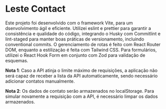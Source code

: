 # Leste Contact

Este projeto foi desenvolvido com o framework Vite, para um dsenvolvimento ágil e eficiente. Utilizei eslint e prettier para garantir a consistência e qualidade do código, integrando o Husky com Commitlint e lint-staged para manter boas práticas de versionamento, incluindo conventional commits. O gerenciamento de rotas é feito com React Router DOM, enquanto a estilização é feita com Tailwind CSS. Para formulários, utilizei o React Hook Form em conjunto com Zod para validação de esquemas.

**Nota 1**: Caso a API atinja o limite máximo de requisições, a aplicação não será capaz de receber a lista da API automaticamente, sendo necessário adicionar contatos manualmente.

**Nota 2**: Os dados de contato serão armazenados no localStorage. Para simular novamente a requisição com a API, é necessário limpar os dados armazenados.
